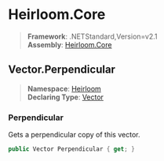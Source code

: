 # Heirloom.Core

> **Framework**: .NETStandard,Version=v2.1  
> **Assembly**: [Heirloom.Core][0]  

## Vector.Perpendicular

> **Namespace**: [Heirloom][0]  
> **Declaring Type**: [Vector][1]  

### Perpendicular

Gets a perpendicular copy of this vector.

```cs
public Vector Perpendicular { get; }
```

[0]: ../../../Heirloom.Core.md
[1]: ../Vector.md
